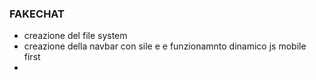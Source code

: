 ### FAKECHAT
- creazione del file system
- creazione della navbar con sile e e funzionamnto dinamico js mobile first
- 